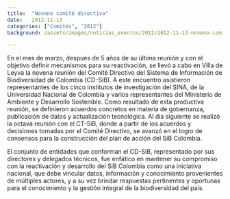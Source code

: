 ```yaml
---
title:  "Noveno comité directivo"
date:   2012-11-13
categories: ["Comités", "2012"]
background: /assets/images/noticias_eventos/2012/2012-11-13-noveno-comite-directivo-sib.png

---
```


En el mes de marzo, después de 5 años de su última reunión y con el objetivo definir mecanismos para su reactivación, se llevó a cabo en Villa de Leyva la novena reunión del Comité Directivo del Sistema de Información de Biodiversidad de Colombia (CD-SiB). A este encuentro asistieron representantes de los cinco institutos de investigación del SINA, de la Universidad Nacional de Colombia y varios representantes del Ministerio de Ambiente y Desarrollo Sostenible. Como resultado de esta productiva reunión, se definieron acuerdos concretos en materia de gobernanza, publicación de datos y actualización tecnológica. Al día siguiente se realizó la octava reunión con el CT-SiB, donde a partir de los acuerdos y decisiones tomadas por el Comité Directivo, se avanzó en el logro de consensos para la construcción del plan de acción del SiB Colombia.  

El conjunto de entidades que conforman el CD-SiB, representado por sus directores y delegados técnicos, fue enfático en mantener su compromiso con la reactivación y desarrollo del SiB Colombia como una iniciativa nacional, que debe vincular datos, información y conocimiento provenientes de múltiples actores, y a su vez brindar respuestas pertinentes y oportunas para el conocimiento y la gestión integral de la biodiversidad del país.
